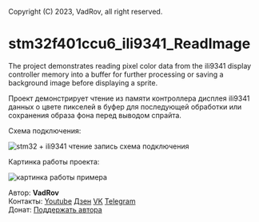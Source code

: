 Copyright (C) 2023, VadRov, all right reserved.
# stm32f401ccu6_ili9341_ReadImage
 The project demonstrates reading pixel color data from the ili9341 display controller memory into a buffer for further processing or saving a background image before displaying a sprite.
 
 Проект демонстрирует чтение из памяти контроллера дисплея ili9341 данных о цвете пикселей в буфер для последующей обработки или сохранения образа фона перед выводом спрайта.
 
 Схема подключения:
 
 ![stm32 + ili9341 чтение запись схема подключения](https://user-images.githubusercontent.com/111627147/218332686-c31b97b0-825f-4a06-a27b-136516d75d08.jpg)

Картинка работы проекта:

![картинка работы примера](https://user-images.githubusercontent.com/111627147/218332943-08a62d9b-a129-4635-b699-f1c1acf6a2e7.jpg)

Автор: **VadRov**\
Контакты: [Youtube](https://www.youtube.com/@VadRov) [Дзен](https://dzen.ru/vadrov) [VK](https://vk.com/vadrov) [Telegram](https://t.me/vadrov_channel)\
Донат: [Поддержать автора](https://yoomoney.ru/to/4100117522443917)
